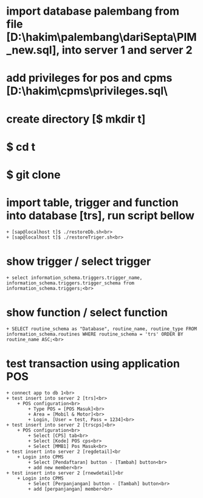 # import database palembang from file [D:\hakim\palembang\dariSepta\PIM_new.sql], into server 1 and server 2
# add privileges for pos and cpms [D:\hakim\cpms\privileges.sql\

# create directory [$ mkdir t]<br>
# $ cd t<br>
# $ git clone <br>
# import table, trigger and function into database [trs], run script bellow<br>
	+ [sap@localhost t]$ ./restoreDb.sh<br>
	+ [sap@localhost t]$ ./restoreTriger.sh<br>
# show trigger / select trigger<br>
	+ select information_schema.triggers.trigger_name, information_schema.triggers.trigger_schema from information_schema.triggers;<br>
# show function / select function<br>
	+ SELECT routine_schema as "Database", routine_name, routine_type FROM information_schema.routines WHERE routine_schema = 'trs' ORDER BY routine_name ASC;<br>
# test transaction using application POS <br>
	+ connect app to db 1<br>
	+ test insert into server 2 [trs]<br>
		+ POS configuration<br>
			+ Type POS = [POS Masuk]<br>
			+ Area = [Mobil & Motor]<br>
			+ Login, [User = test, Pass = 1234]<br>
	+ test insert into server 2 [trscps]<br>
		+ POS configuration<br>
			+ Select [CPS] tab<br>
			+ Select [Kode] POS cps<br>
			+ Select [MMB1] Pos Masuk<br>
	+ test insert into server 2 [regdetail]<br
		+ Login into CPMS
			+ Select [Pendaftaran] button - [Tambah] button<br>
			+ add new member<br>
	+ test insert into server 2 [rnewdetail]<br
		+ Login into CPMS
			+ Select [Perpanjangan] button - [Tambah] button<br>
			+ add [perpanjangan] member<br>
			
